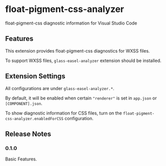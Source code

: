 # float-pigment-css-analyzer

float-pigment-css diagnostic information for Visual Studio Code


## Features

This extension provides float-pigment-css diagnostics for WXSS files.

To support WXSS files, `glass-easel-analyzer` extension should be installed.


## Extension Settings

All configurations are under `glass-easel-analyzer.*`.

By default, it will be enabled when certain `"renderer"` is set in `app.json` or `[COMPONENT].json`.

To show diagnostic information for CSS files, turn on the `float-pigment-css-analyzer.enabledForCSS` configuration.


## Release Notes

### 0.1.0

Basic Features.
